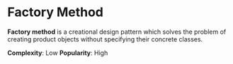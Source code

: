 # **Factory Method**

**Factory method** is a creational design pattern which solves the problem of creating product objects without specifying their concrete classes.

**Complexity**: Low
**Popularity**: High
